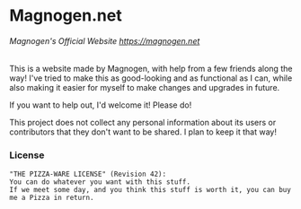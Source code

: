 # Magnogen.net
###### Magnogen's Official Website https://magnogen.net

This is a website made by Magnogen, with help from a few friends along the way!
I've tried to make this as good-looking and as functional as I can, while also making it easier for myself to make changes and upgrades in future.

If you want to help out, I'd welcome it! Please do!

This project does not collect any personal information about its users or contributors that they don't want to be shared. I plan to keep it that way!

### License
```
"THE PIZZA-WARE LICENSE" (Revision 42):
You can do whatever you want with this stuff. 
If we meet some day, and you think this stuff is worth it, you can buy me a Pizza in return.
```
